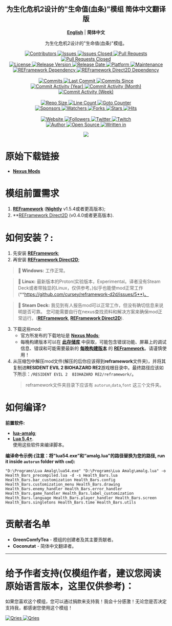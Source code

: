 <p align="center">
	<h2 align="center"><b>为生化危机2设计的"生命值(血条)"模组 简体中文翻译版</b></h2>
	<p align="center">
		<b><a href="README.md">English</a></b> | <b>简体中文</b>
	</p>
	<p align="center">为生化危机2设计的"生命值(血条)"模组。</p>
</p>

<p align="center">
	<a href="https://github.com/GreenComfyTea/RE2-Health-Bars/graphs/contributors">
		<img alt="Contributors" src="https://custom-icon-badges.demolab.com/github/contributors/GreenComfyTea/RE2-Health-Bars?logo=person-add" />
	</a>
	<a href="https://github.com/GreenComfyTea/RE2-Health-Bars/issues">
		<img alt="Issues" src="https://custom-icon-badges.demolab.com/github/issues/GreenComfyTea/RE2-Health-Bars?logo=issue-opened" />
	</a>
	<a href="https://github.com/GreenComfyTea/RE2-Health-Bars/issues">
		<img alt="Issues Closed" src="https://custom-icon-badges.demolab.com/github/issues-closed/GreenComfyTea/RE2-Health-Bars?logo=issue-closed" />
	</a>
	<a href="https://github.com/GreenComfyTea/RE2-Health-Bars/pulls">
		<img alt="Pull Requests" src="https://custom-icon-badges.demolab.com/github/issues-pr/GreenComfyTea/RE2-Health-Bars?logo=git-pull-request" />
	</a>
	<a href="https://github.com/GreenComfyTea/RE2-Health-Bars/pulls">
		<img alt="Pull Requests Closed" src="https://custom-icon-badges.demolab.com/github/issues-pr-closed/GreenComfyTea/RE2-Health-Bars?logo=git-pull-request-closed" />
	</a>
	<br>
	<a href="https://github.com/GreenComfyTea/RE2-Health-Bars/blob/main/LICENSE">
		<img alt="License" src="https://custom-icon-badges.demolab.com/github/license/GreenComfyTea/RE2-Health-Bars?logo=law" />
	</a>
	<a href="https://github.com/GreenComfyTea/RE2-Health-Bars/releases">
		<img alt="Release Version" src="https://custom-icon-badges.demolab.com/github/v/release/GreenComfyTea/RE2-Health-Bars?logo=tag" />
	</a>
	<a href="https://github.com/GreenComfyTea/RE2-Health-Bars/releases">
		<img alt="Release Date" src="https://custom-icon-badges.demolab.com/github/release-date/GreenComfyTea/RE2-Health-Bars?logo=clock" />
	</a>
	<a href="">
		<img alt="Platform" src="https://custom-icon-badges.demolab.com/badge/platform-win%20%7C%20linux%20%7C%20steam%20deck-blue?logo=device-desktop" />
	</a>
	<a href="">
		<img alt="Maintenance" src="https://custom-icon-badges.demolab.com/maintenance/yes/2024?logo=tools" />
	</a>
	<br>
	<a href="https://nexusmods.com/residentevil22019/mods/1097">
		<img alt="REFramework Dependency" src="https://custom-icon-badges.demolab.com/badge/dependency-REFramework%20v1.5.4%2B-green?logo=package-dependencies" />
	</a>
   	<a href="https://nexusmods.com/residentevil22019/mods/1475">
		<img alt="REFramework Direct2D Dependency" src="https://custom-icon-badges.demolab.com/badge/dependency-REFramework%20Direct2D%20v1.0.1%2B-yellow?logo=package-dependencies" />
	</a>
	<br>
	<br>
	<a href="https://github.com/GreenComfyTea/RE2-Health-Bars/commits/main">
		<img alt="Commits" src="https://custom-icon-badges.demolab.com/github/commit-activity/t/GreenComfyTea/RE2-Health-Bars?logo=git-commit" />
	</a>
	<a href="https://github.com/GreenComfyTea/RE2-Health-Bars/commits/main">
		<img alt="Last Commit" src="https://custom-icon-badges.demolab.com/github/last-commit/GreenComfyTea/RE2-Health-Bars?logo=git-commit" />
	</a>
	<a href="https://github.com/GreenComfyTea/RE2-Health-Bars/commits/main">
		<img alt="Commits Since" src="https://custom-icon-badges.demolab.com/github/commits-since/GreenComfyTea/RE2-Health-Bars/latest?logo=git-commit" />
	</a>
	<br>
	<a href="https://github.com/GreenComfyTea/RE2-Health-Bars/graphs/commit-activity">
		<img alt="Commit Activity (Year)" src="https://custom-icon-badges.demolab.com/github/commit-activity/y/GreenComfyTea/RE2-Health-Bars?logo=pulse" />
	</a>
	<a href="https://github.com/GreenComfyTea/RE2-Health-Bars/graphs/commit-activity">
		<img alt="Commit Activity (Month)" src="https://custom-icon-badges.demolab.com/github/commit-activity/m/GreenComfyTea/RE2-Health-Bars?logo=pulse" />
	</a>
	<a href="https://github.com/GreenComfyTea/RE2-Health-Bars/graphs/commit-activity">
		<img alt="Commit Activity (Week)" src="https://custom-icon-badges.demolab.com/github/commit-activity/w/GreenComfyTea/RE2-Health-Bars?logo=pulse" />
	</a>
	<br>
	<br>
	<a href="">
		<img alt="Repo Size" src="https://custom-icon-badges.demolab.com/github/repo-size/GreenComfyTea/RE2-Health-Bars?logo=database" />
	</a>
	<a href="">
		<img alt="Line Count" src="https://sloc.xyz/github/GreenComfyTea/RE2-Health-Bars" />
	</a>
	<a href="">
		<img alt="Goto Counter" src="https://custom-icon-badges.demolab.com/github/search/GreenComfyTea/RE2-Health-Bars/goto?logo=git-compare" />
	</a>
	<br>
	<a href="https://github.com/sponsors/GreenComfyTea">
		<img alt="Sponsors" src="https://custom-icon-badges.demolab.com/github/sponsors/GreenComfyTea?logo=heart" />
	</a>
	<a href="https://github.com/GreenComfyTea/RE2-Health-Bars/watchers">
		<img alt="Watchers" src="https://custom-icon-badges.demolab.com/github/watchers/GreenComfyTea/RE2-Health-Bars?logo=eye" />
	</a>
	<a href="https://github.com/GreenComfyTea/RE2-Health-Bars/forks">
		<img alt="Forks" src="https://custom-icon-badges.demolab.com/github/forks/GreenComfyTea/RE2-Health-Bars?logo=repo-forked" />
	</a>
	<a href="https://github.com/GreenComfyTea/RE2-Health-Bars/stargazers">
		<img alt="Stars" src="https://custom-icon-badges.demolab.com/github/stars/GreenComfyTea/RE2-Health-Bars?logo=star" />
	</a>
	<a href="https://github.com/GreenComfyTea/RE2-Health-Bars/graphs/traffic">
		<img alt="Hits" src="https://custom-icon-badges.demolab.com/endpoint?url=https://hits.dwyl.com/GreenComfyTea/RE2-Health-Bars.json?color=blue&logo=eye" />
	</a>
	<br>
	<br>
	<a href="https://nexusmods.com/residentevilvillage/mods/401">
		<img alt="Website" src="https://custom-icon-badges.demolab.com/website?down_color=red&down_message=down&up_color=brightgreen&up_message=up&logo=link&url=https://nexusmods.com/residentevilvillage/mods/401" />
	</a>
	<a href="https://github.com/GreenComfyTea?tab=followers">
		<img alt="Followers" src="https://custom-icon-badges.demolab.com/github/followers/GreenComfyTea?logo=people" />
	</a>
	<a href="https://twitter.com/GreenComfyTea">
		<img alt="Twitter" src="https://img.shields.io/twitter/follow/GreenComfyTea?logo=twitter" />
	</a>
	<a href="https://twitch.tv/GreenComfyTea">
		<img alt="Twitch" src="https://img.shields.io/twitch/status/GreenComfyTea?logo=twitch" />
	</a>
	<br>
	<a href="https://github.com/GreenComfyTea">
		<img alt="Author" src="https://custom-icon-badges.demolab.com/badge/author-GreenComfyTea-green?logo=person" />
	</a>
	<a href="https://github.com/topics/open-source">
		<img alt="Open Source" src="https://img.shields.io/badge/open%20source-%20yes-brightgreen?logo=openvpn" />
	</a>
	<a href="https://cursey.github.io/reframework-book/index.html#lua-scripting">
		<img alt="Written in" src="https://custom-icon-badges.demolab.com/badge/written in-lua-000080?logo=terminal" />
	</a>
</p>

<p align="center">
	<a>
		<img align="center" src="https://github.com/GreenComfyTea/RE2-Health-Bars/assets/30152047/a0a1f6a4-15f9-44ba-be72-6b1311edeeaf" />
	</a>
</p>

# 原始下载链接  
* **[Nexus Mods](https://www.nexusmods.com/residentevil22019/mods/1478)**  

# 模组前置需求  
1. **[REFramework](https://nexusmods.com/residentevil22019/mods/1097)** (**[Nightly](https://github.com/praydog/REFramework-nightly/releases)** v1.5.4或者更高版本);
2. **[REFramework Direct2D](https://nexusmods.com/residentevil22019/mods/1475) (v0.4.0或者更高版本).

# 如何安装？:
1. 先安装 **[REFramework](https://github.com/praydog/REFramework-nightly/releases)**;
2. 再安装 **[REFramework Direct2D](https://nexusmods.com/residentevil22019/mods/1475)**;
>**:pushpin: Windows:** 工作正常。  
  
>**:pushpin: Linux:** 最新版本的Proton(实验版本，Experimental。译者没有Steam Deck或者带独显的Linux，仅供参考。)似乎也能使mod正常工作 (**https://github.com/cursey/reframework-d2d/issues/5**)。
  
>**:pushpin: Steam Deck:** 我见到有人报告mod可以正常工作，但没有确切信息来说明是否可靠。 您可能需要自行在nexus查找资料和解决方案来确保mod正常运行。(**[REFramework](https://www.nexusmods.com/residentevil22019/mods/1097), [REFramework Direct2D](https://nexusmods.com/monsterhunterrise/mods/134)**).
   

3. 下载这些mod:
    * 官方所发布的下载地址是 **[Nexus Mods](https://www.nexusmods.com/residentevil22019/mods/1478)**;
    * 每晚构建版本可以在 **[此存储库](https://github.com/GreenComfyTea/RE2-Health-Bars)** 中获取，可能包含错误功能、屏幕上的调试信息、错误和可能需要最新的 **[每晚构建版本](https://github.com/praydog/REFramework-nightly/releases)** 的 **[REFramework](https://nexusmods.com/residentevil22019/mods/1097)**。请谨慎使用！  
4. 从压缩包中解压mod文件(解压的后你应该得到**reframework**文件夹)，并将其复制进**RESIDENT EVIL 2 BIOHAZARD RE2**游戏根目录中。最终路径应该如下所示：`/RESIDENT EVIL 2  BIOHAZARD RE2/reframework/`。
   > reframework文件夹目录下应该有 `autorun`,`data`,`font` 这三个文件夹。
  
# 如何编译?
**前置软件:**
+ **[lua-amalg](https://github.com/siffiejoe/lua-amalg)**;    
+ **[Lua 5.4+](https://lua.org/)**.  
使用这些软件来编译脚本。  
  
**编译命令示例:(注意：将"lua54.exe”和“amalg.lua”的路径替换为您的路径, run it inside `autorun` folder with `cmd`):**  

`"D:\Programs\Lua Amalg\lua54.exe" "D:\Programs\Lua Amalg\amalg.lua" -o Health_Bars_precompiled.lua -d -s Health_Bars.lua Health_Bars.bar_customization Health_Bars.config Health_Bars.customization_menu Health_Bars.drawing Health_Bars.enemy_handler Health_Bars.error_handler Health_Bars.game_handler Health_Bars.label_customization Health_Bars.language Health_Bars.player_handler Health_Bars.screen Health_Bars.singletons Health_Bars.time Health_Bars.utils`
  
# 贡献者名单  
+ **GreenComfyTea** - 模组的创建者及其主要贡献者。  
+ **Coconutat** - 简体中文翻译者。  
  
***
# 给予作者支持(仅模组作者，建议您阅读原始语言版本，这里仅供参考)：

如果您喜欢这个模组，您可以通过捐款来支持我！我会十分感激！无论您是否决定支持我，都感谢您使用这个模组！

 <a href="https://streamelements.com/GreenComfyTea/tip">
  <img alt="Qries" src="https://panels.twitch.tv/panel-48897356-image-c6155d48-b689-4240-875c-f3141355cb56">
</a>
<a href="https://ko-fi.com/GreenComfyTea">
  <img alt="Qries" src="https://panels.twitch.tv/panel-48897356-image-c2fcf835-87e4-408e-81e8-790789c7acbc">
</a>
